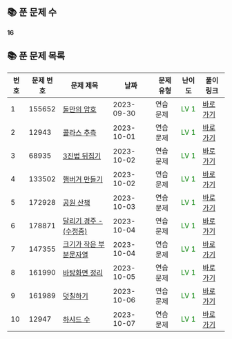 ## 📚 **푼 문제 수**
**16**

## 📚 **푼 문제 목록**

| 번호 | 문제 번호 | 문제 제목                            | 날짜       | 문제 유형        | 난이도        | 풀이 링크                                        |
| --- | ------- | ---------------------------------- | ---------- | -------------- | -------------- | ------------------------------------------------ |
| 1   | 155652  | [둘만의 암호](https://school.programmers.co.kr/learn/courses/30/lessons/155652) | 2023-09-30 | 연습문제 | <span style="color: green;">LV 1</span> | [바로가기](https://github.com/jkh0515/Algorithm/blob/codespace-verbose-zebra-597rxj75w4q27474/ProgrammersFile/code/pg155652.cpp) |
| 2   | 12943  | [콜라스 추측](https://school.programmers.co.kr/learn/courses/30/lessons/12943) | 2023-10-01 | 연습문제 | <span style="color: green;">LV 1</span> | [바로가기](https://github.com/jkh0515/Algorithm/blob/codespace-verbose-zebra-597rxj75w4q27474/ProgrammersFile/code/pg12943.cpp) |
| 3   | 68935  | [3진법 뒤집기](https://school.programmers.co.kr/learn/courses/30/lessons/68935#) | 2023-10-02 | 연습문제 | <span style="color: green;">LV 1</span> | [바로가기](https://github.com/jkh0515/Algorithm/blob/codespace-verbose-zebra-597rxj75w4q27474/ProgrammersFile/code/pg68935.cpp) |
| 4   | 133502  | [햄버거 만들기](https://school.programmers.co.kr/learn/courses/30/lessons/133502) | 2023-10-02 | 연습문제 | <span style="color: green;">LV 1</span> | [바로가기](https://github.com/jkh0515/Algorithm/blob/codespace-verbose-zebra-597rxj75w4q27474/ProgrammersFile/code/pg133502.cpp) |
| 5   | 172928  | [공원 산책](https://school.programmers.co.kr/learn/courses/30/lessons/172928) | 2023-10-03 | 연습문제 | <span style="color: green;">LV 1</span> | [바로가기](https://github.com/jkh0515/Algorithm/blob/codespace-verbose-zebra-597rxj75w4q27474/ProgrammersFile/code/pg172928.cpp) |
| 6   | 178871  | [달리기 경주 - (수정중)](https://school.programmers.co.kr/learn/courses/30/lessons/178871) | 2023-10-04 | 연습문제 | <span style="color: green;">LV 1</span> | [바로가기](https://github.com/jkh0515/Algorithm/blob/codespace-verbose-zebra-597rxj75w4q27474/ProgrammersFile/code/pg178871.cpp) |
| 7   | 147355  | [크기가 작은 부분문자열](https://school.programmers.co.kr/learn/courses/30/lessons/147355) | 2023-10-04 | 연습문제 | <span style="color: green;">LV 1</span> | [바로가기](https://github.com/jkh0515/Algorithm/blob/codespace-verbose-zebra-597rxj75w4q27474/ProgrammersFile/code/pg147355.cpp) |
| 8   | 161990  | [바탕화면 정리](https://school.programmers.co.kr/learn/courses/30/lessons/161990) | 2023-10-05 | 연습문제 | <span style="color: green;">LV 1</span> | [바로가기](https://github.com/jkh0515/Algorithm/blob/codespace-verbose-zebra-597rxj75w4q27474/ProgrammersFile/code/pg161990.cpp) |
| 9   | 161989  | [덧칠하기](https://school.programmers.co.kr/learn/courses/30/lessons/161989) | 2023-10-06 | 연습문제 | <span style="color: green;">LV 1</span> | [바로가기](https://github.com/jkh0515/Algorithm/blob/codespace-verbose-zebra-597rxj75w4q27474/ProgrammersFile/code/pg161989.cpp) |
| 10   | 12947  | [하샤드 수](https://school.programmers.co.kr/learn/courses/30/lessons/12947) | 2023-10-07 | 연습문제 | <span style="color: green;">LV 1</span> | [바로가기](https://github.com/jkh0515/Algorithm/blob/codespace-verbose-zebra-597rxj75w4q27474/ProgrammersFile/code/pg12947.cpp) |
